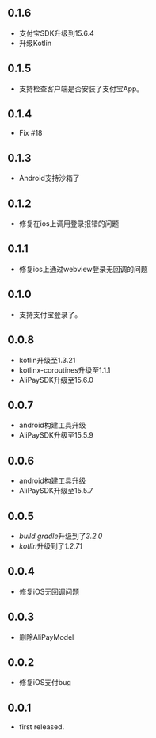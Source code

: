 ## 0.1.6
* 支付宝SDK升级到15.6.4
* 升级Kotlin

## 0.1.5
* 支持检查客户端是否安装了支付宝App。

## 0.1.4
* Fix #18

## 0.1.3
* Android支持沙箱了


## 0.1.2
* 修复在ios上调用登录报错的问题

## 0.1.1
* 修复ios上通过webview登录无回调的问题

## 0.1.0
* 支持支付宝登录了。

## 0.0.8
* kotlin升级至1.3.21
* kotlinx-coroutines升级至1.1.1
* AliPaySDK升级至15.6.0

## 0.0.7
* android构建工具升级
* AliPaySDK升级至15.5.9

## 0.0.6
* android构建工具升级
* AliPaySDK升级至15.5.7

## 0.0.5
* *build.gradle*升级到了*3.2.0*
* *kotlin*升级到了*1.2.71*

## 0.0.4
* 修复iOS无回调问题

## 0.0.3
* 删除AliPayModel

## 0.0.2
* 修复iOS支付bug

## 0.0.1

* first released.
